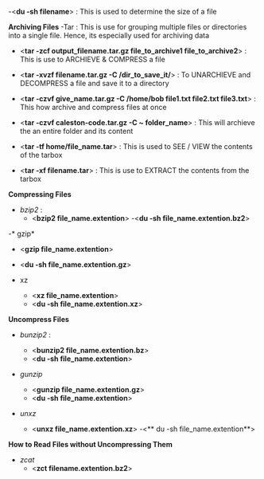 -<**du -sh filename**> : This is used to determine the size of a file

**Archiving Files**
-Tar : This is use for grouping multiple files or directories into a single file. Hence, its especially used for archiving data

  - <**tar -zcf output_filename.tar.gz file_to_archive1 file_to_archive2**> : This is use to ARCHIEVE & COMPRESS a file
  
  - <**tar -xvzf filename.tar.gz -C /dir_to_save_it/**> : To UNARCHIEVE and DECOMPRESS a file and save it to a directory
  
  - <**tar -czvf give_name.tar.gz -C /home/bob file1.txt file2.txt file3.txt**> : This how archive and compress files at once
  
  - <**tar -czvf caleston-code.tar.gz -C ~ folder_name**> : This will archieve the an entire folder and its content

  - <**tar -tf home/file_name.tar**> : This is used to SEE / VIEW the contents of the tarbox
  
  - <**tar -xf filename.tar**> : This is use to EXTRACT the contents from the tarbox

  
**Compressing Files**

- *bzip2* : 
  - <**bzip2 file_name.extention**>
  -<**du -sh file_name.extention.bz2**>
  
-* gzip*
  - <**gzip file_name.extention**>
  - <**du -sh file_name.extention.gz**>

- xz
  - <**xz file_name.extention**>
  - <**du -sh file_name.extention.xz**>

**Uncompress Files**

- *bunzip2* : 
  - <**bunzip2 file_name.extention.bz**>
  - <**du -sh file_name.extention**>
  
- *gunzip*
  - <**gunzip file_name.extention.gz**>
  - <**du -sh file_name.extention**>
  
- *unxz*
  - <**unxz file_name.extention.xz**>
  -<** du -sh file_name.extention**>

**How to Read Files without Uncompressing Them**

- *zcat*
  - <**zct filename.extention.bz2**>
